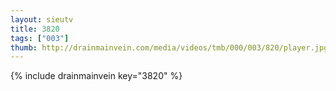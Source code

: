 ```yaml
--- 
layout: sieutv
title: 3820
tags: ["003"]
thumb: http://drainmainvein.com/media/videos/tmb/000/003/820/player.jpg
---
```

{% include drainmainvein key="3820" %} 

